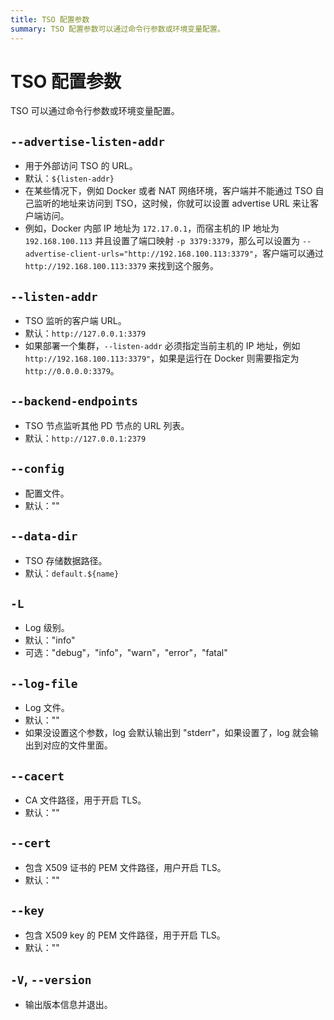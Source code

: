 ```yaml
---
title: TSO 配置参数
summary: TSO 配置参数可以通过命令行参数或环境变量配置。
---
```


# TSO 配置参数

TSO 可以通过命令行参数或环境变量配置。

## `--advertise-listen-addr`

- 用于外部访问 TSO 的 URL。
- 默认：`${listen-addr}`
- 在某些情况下，例如 Docker 或者 NAT 网络环境，客户端并不能通过 TSO 自己监听的地址来访问到 TSO，这时候，你就可以设置 advertise URL 来让客户端访问。
- 例如，Docker 内部 IP 地址为 `172.17.0.1`，而宿主机的 IP 地址为 `192.168.100.113` 并且设置了端口映射 `-p 3379:3379`，那么可以设置为 `--advertise-client-urls="http://192.168.100.113:3379"`，客户端可以通过 `http://192.168.100.113:3379` 来找到这个服务。

## `--listen-addr`

- TSO 监听的客户端 URL。
- 默认：`http://127.0.0.1:3379`
- 如果部署一个集群，`--listen-addr` 必须指定当前主机的 IP 地址，例如 `http://192.168.100.113:3379"`，如果是运行在 Docker 则需要指定为 `http://0.0.0.0:3379`。

## `--backend-endpoints`

- TSO 节点监听其他 PD 节点的 URL 列表。
- 默认：`http://127.0.0.1:2379`

## `--config`

- 配置文件。
- 默认：""

## `--data-dir`

- TSO 存储数据路径。
- 默认：`default.${name}`

## `-L`

- Log 级别。
- 默认："info"
- 可选："debug"，"info"，"warn"，"error"，"fatal"

## `--log-file`

- Log 文件。
- 默认：""
- 如果没设置这个参数，log 会默认输出到 "stderr"，如果设置了，log 就会输出到对应的文件里面。

## `--cacert`

- CA 文件路径，用于开启 TLS。
- 默认：""

## `--cert`

- 包含 X509 证书的 PEM 文件路径，用户开启 TLS。
- 默认：""

## `--key`

- 包含 X509 key 的 PEM 文件路径，用于开启 TLS。
- 默认：""

## `-V`, `--version`

- 输出版本信息并退出。

